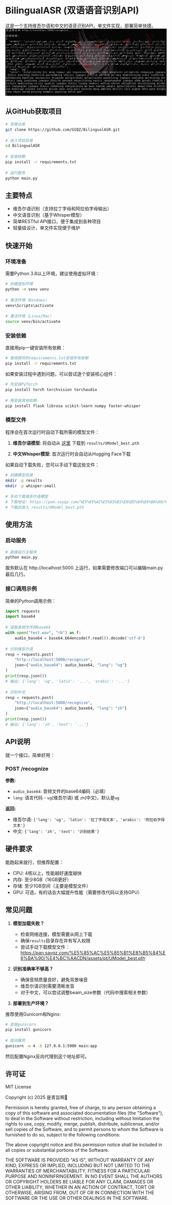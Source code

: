 # BilingualASR (双语语音识别API)

这是一个支持维吾尔语和中文的语音识别API，单文件实现，部署简单快捷。
![01](https://github.com/GSQZ/BilingualASR/blob/main/img/01.png)
## 从GitHub获取项目

```bash
# 克隆仓库
git clone https://github.com/GSQZ/BilingualASR.git

# 进入项目目录
cd BilingualASR

# 安装依赖
pip install -r requirements.txt

# 运行服务
python main.py
```

## 主要特点

- 维吾尔语识别（支持拉丁字母和阿拉伯字母输出）
- 中文语音识别（基于Whisper模型）
- 简单RESTful API接口，便于集成到各种项目
- 轻量级设计，单文件实现便于维护

## 快速开始

### 环境准备

需要Python 3.8以上环境，建议使用虚拟环境：

```bash
# 创建虚拟环境
python -m venv venv

# 激活环境（Windows）
venv\Scripts\activate

# 激活环境（Linux/Mac）
source venv/bin/activate
```

### 安装依赖

直接用pip一键安装所有依赖：

```bash
# 使用提供的requirements.txt安装所有依赖
pip install -r requirements.txt
```

如果安装过程中遇到问题，可以尝试逐个安装核心组件：

```bash
# 先安装PyTorch
pip install torch torchvision torchaudio

# 再安装其他依赖
pip install flask librosa scikit-learn numpy faster-whisper
```

### 模型文件

程序会在首次运行时自动下载所需的模型文件：

1. **维吾尔语模型**: 将自动从 [这里](https://pan.sayqz.com/%E5%85%AC%E5%85%B1%E8%B5%84%E6%BA%90/%E4%BC%AACDN/assets/pt/UModel_best.pth) 下载到 `results/UModel_best.pth`

2. **中文Whisper模型**: 首次运行时会自动从Hugging Face下载

如果自动下载失败，您可以手动下载这些文件：

```bash
# 创建模型目录
mkdir -p results
mkdir -p whisper-small

# 手动下载维吾尔语模型
# 下载地址: https://pan.sayqz.com/%E5%85%AC%E5%85%B1%E8%B5%84%E6%BA%90/%E4%BC%AACDN/assets/pt/UModel_best.pth
# 下载后放入 results/UModel_best.pth
```

## 使用方法

### 启动服务

```bash
# 直接运行主程序
python main.py
```

服务默认在 http://localhost:5000 上运行，如果需要修改端口可以编辑main.py最后几行。

### 接口调用示例

简单的Python调用示例：

```python
import requests
import base64

# 读取音频文件转base64
with open("test.wav", "rb") as f:
    audio_base64 = base64.b64encode(f.read()).decode('utf-8')

# 识别维吾尔语
resp = requests.post(
    "http://localhost:5000/recognize",
    json={"audio_base64": audio_base64, "lang": "ug"}
)
print(resp.json())
# 输出: {'lang': 'ug', 'latin': '...', 'arabic': '...'}

# 识别中文
resp = requests.post(
    "http://localhost:5000/recognize",
    json={"audio_base64": audio_base64, "lang": "zh"}
)
print(resp.json())
# 输出: {'lang': 'zh', 'text': '...'}
```

## API说明

就一个接口，简单好用：

### POST /recognize

**参数:**
- `audio_base64`: 音频文件的base64编码（必填）
- `lang`: 语言代码 - `ug`(维吾尔语) 或 `zh`(中文)，默认是`ug`

**返回:**
- 维吾尔语: `{'lang': 'ug', 'latin': '拉丁字母文本', 'arabic': '阿拉伯字母文本'}`
- 中文: `{'lang': 'zh', 'text': '识别结果'}`

## 硬件要求

能跑起来就行，但推荐配置：

- CPU: 4核以上，性能越好速度越快
- 内存: 至少8GB（16GB更好）
- 存储: 至少1GB空间（主要是模型文件）
- GPU: 可选，有的话会大幅提升性能（需要修改代码以支持GPU）

## 常见问题

1. **模型加载失败？**
   - 检查网络连接，模型需要从网上下载
   - 确保`results`目录存在并有写入权限
   - 尝试手动下载模型文件：https://pan.sayqz.com/%E5%85%AC%E5%85%B1%E8%B5%84%E6%BA%90/%E4%BC%AACDN/assets/pt/UModel_best.pth

2. **识别准确率不够高？**
   - 确保音频质量良好，避免背景噪音
   - 维吾尔语识别需要清晰发音
   - 对于中文，可以尝试调整beam_size参数（代码中搜索相关参数）

3. **部署到生产环境？**

推荐使用Gunicorn和Nginx:

```bash
# 安装gunicorn
pip install gunicorn

# 启动服务
gunicorn -w 4 -b 127.0.0.1:5000 main:app
```

然后配置Nginx反向代理到这个地址即可。

## 许可证

MIT License

Copyright (c) 2025 是青旨啊🌴

Permission is hereby granted, free of charge, to any person obtaining a copy
of this software and associated documentation files (the "Software"), to deal
in the Software without restriction, including without limitation the rights
to use, copy, modify, merge, publish, distribute, sublicense, and/or sell
copies of the Software, and to permit persons to whom the Software is
furnished to do so, subject to the following conditions:

The above copyright notice and this permission notice shall be included in all
copies or substantial portions of the Software.

THE SOFTWARE IS PROVIDED "AS IS", WITHOUT WARRANTY OF ANY KIND, EXPRESS OR
IMPLIED, INCLUDING BUT NOT LIMITED TO THE WARRANTIES OF MERCHANTABILITY,
FITNESS FOR A PARTICULAR PURPOSE AND NONINFRINGEMENT. IN NO EVENT SHALL THE
AUTHORS OR COPYRIGHT HOLDERS BE LIABLE FOR ANY CLAIM, DAMAGES OR OTHER
LIABILITY, WHETHER IN AN ACTION OF CONTRACT, TORT OR OTHERWISE, ARISING FROM,
OUT OF OR IN CONNECTION WITH THE SOFTWARE OR THE USE OR OTHER DEALINGS IN THE
SOFTWARE.
